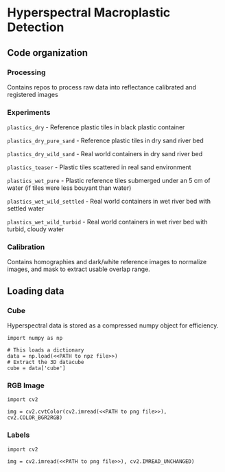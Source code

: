 # Hyperspectral Macroplastic Detection

## Code organization

### Processing 
Contains repos to process raw data into reflectance calibrated and registered images

### Experiments

`plastics_dry` - Reference plastic tiles in black plastic container

`plastics_dry_pure_sand` - Reference plastic tiles in dry sand river bed

`plastics_dry_wild_sand` - Real world containers in dry sand river bed

`plastics_teaser` - Plastic tiles scattered in real sand environment

`plastics_wet_pure` - Plastic reference tiles submerged under an 5 cm of water (if tiles were less bouyant than water)

`plastics_wet_wild_settled` - Real world containers in wet river bed with settled water

`plastics_wet_wild_turbid` - Real world containers in wet river bed with turbid, cloudy water

### Calibration
Contains homographies and dark/white reference images to normalize images, and mask to extract usable overlap range.

## Loading data

### Cube

Hyperspectral data is stored as a compressed numpy object for efficiency.
```
import numpy as np

# This loads a dictionary
data = np.load(<<PATH to npz file>>)
# Extract the 3D datacube
cube = data['cube']
```
### RGB Image
```
import cv2

img = cv2.cvtColor(cv2.imread(<<PATH to png file>>), cv2.COLOR_BGR2RGB)
```
### Labels
```
import cv2

img = cv2.imread(<<PATH to png file>>), cv2.IMREAD_UNCHANGED)
```